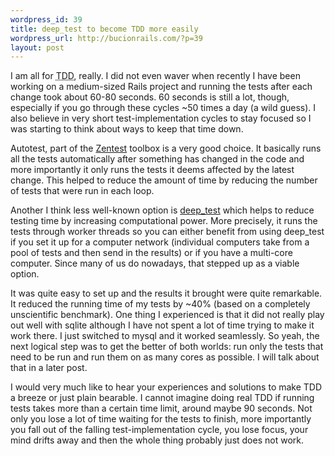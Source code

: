 ```yaml
--- 
wordpress_id: 39
title: deep_test to become TDD more easily
wordpress_url: http://bucionrails.com/?p=39
layout: post
---
```

I am all for <acronym title="Test Driven Development">TDD</acronym>, really. I did not even waver when recently I have been working on a medium-sized Rails project and running the tests after each change took about 60-80 seconds. 60 seconds is still a lot, though, especially if you go through these cycles ~50 times a day (a wild guess). I also believe in very short test-implementation cycles to stay focused so I was starting to think about ways to keep that time down.

Autotest, part of the <a href="http://rubyforge.org/projects/zentest/">Zentest</a> toolbox is a very good choice. It basically runs all the tests automatically after something has changed in the code and more importantly it only runs the tests it deems affected by the latest change. This helped to reduce the amount of time by reducing the number of tests that were run in each loop.

Another I think less well-known option is <a href="http://www.somethingnimble.com/bliki/deep-test">deep_test</a> which helps to reduce testing time by increasing computational power. More precisely, it runs the tests through worker threads so you can either benefit from using deep_test if you set it up for a computer network (individual computers take from a pool of tests and then send in the results) or if you have a multi-core computer. Since many of us do nowadays, that stepped up as a viable option.

It was quite easy to set up and the results it brought were quite remarkable. It reduced the running time of my tests by ~40% (based on a completely unscientific benchmark). One thing I experienced is that it did not really play out well with sqlite although I have not spent a lot of time trying to make it work there. I just switched to mysql and it worked seamlessly. So yeah, the next logical step was to get the better of both worlds: run only the tests that need to be run and run them on as many cores as possible. I will talk about that in a later post. 

I would very much like to hear your experiences and solutions to make TDD a breeze or just plain bearable. I cannot imagine doing real TDD if running tests takes more than a certain time limit, around maybe 90 seconds. Not only you lose a lot of time waiting for the tests to finish, more importantly you fall out of the falling test-implementation cycle, you lose focus, your mind drifts away and then the whole thing probably just does not work.
